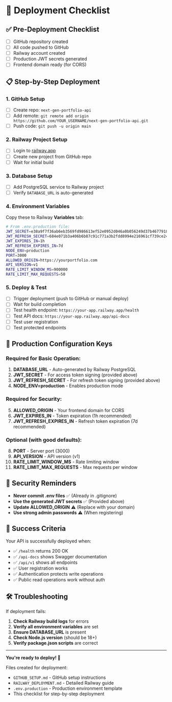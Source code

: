 # 🚀 Deployment Checklist

## ✅ Pre-Deployment Checklist

- [ ] GitHub repository created
- [ ] All code pushed to GitHub
- [ ] Railway account created
- [ ] Production JWT secrets generated
- [ ] Frontend domain ready (for CORS)

## 📋 Step-by-Step Deployment

### 1. GitHub Setup
- [ ] Create repo: `next-gen-portfolio-api`  
- [ ] Add remote: `git remote add origin https://github.com/YOUR_USERNAME/next-gen-portfolio-api.git`
- [ ] Push code: `git push -u origin main`

### 2. Railway Project Setup
- [ ] Login to [railway.app](https://railway.app)
- [ ] Create new project from GitHub repo
- [ ] Wait for initial build

### 3. Database Setup
- [ ] Add PostgreSQL service to Railway project
- [ ] Verify `DATABASE_URL` is auto-generated

### 4. Environment Variables
Copy these to Railway **Variables** tab:

```bash
# From .env.production file:
JWT_SECRET=e38a9f7f36ab6eb3569fd986613ef52e0952d046a0b056249d37b4677918db0f
JWT_REFRESH_SECRET=684e071b3a406b6b87c91c771a3b2fdd8994e216961cf739ce24b14fc4222e3d
JWT_EXPIRES_IN=1h
JWT_REFRESH_EXPIRES_IN=7d
NODE_ENV=production
PORT=3000
ALLOWED_ORIGIN=https://yourportfolio.com
API_VERSION=v1
RATE_LIMIT_WINDOW_MS=900000
RATE_LIMIT_MAX_REQUESTS=50
```

### 5. Deploy & Test
- [ ] Trigger deployment (push to GitHub or manual deploy)
- [ ] Wait for build completion
- [ ] Test health endpoint: `https://your-app.railway.app/health`
- [ ] Test API docs: `https://your-app.railway.app/api-docs`
- [ ] Test user registration
- [ ] Test protected endpoints

## 🔑 Production Configuration Keys

### Required for Basic Operation:
1. **DATABASE_URL** - Auto-generated by Railway PostgreSQL
2. **JWT_SECRET** - For access token signing (provided above)
3. **JWT_REFRESH_SECRET** - For refresh token signing (provided above)
4. **NODE_ENV=production** - Enables production mode

### Required for Security:
5. **ALLOWED_ORIGIN** - Your frontend domain for CORS
6. **JWT_EXPIRES_IN** - Token expiration (1h recommended)
7. **JWT_REFRESH_EXPIRES_IN** - Refresh token expiration (7d recommended)

### Optional (with good defaults):
8. **PORT** - Server port (3000)
9. **API_VERSION** - API version (v1)
10. **RATE_LIMIT_WINDOW_MS** - Rate limiting window
11. **RATE_LIMIT_MAX_REQUESTS** - Max requests per window

## 🚨 Security Reminders

- **Never commit .env files** ✅ (Already in .gitignore)
- **Use the generated JWT secrets** ✅ (Provided above)
- **Update ALLOWED_ORIGIN** ⚠️ (Replace with your domain)
- **Use strong admin passwords** ⚠️ (When registering)

## 🎯 Success Criteria

Your API is successfully deployed when:

- ✅ `/health` returns 200 OK
- ✅ `/api-docs` shows Swagger documentation  
- ✅ `/api/v1` shows all endpoints
- ✅ User registration works
- ✅ Authentication protects write operations
- ✅ Public read operations work without auth

## 🛠️ Troubleshooting

If deployment fails:

1. **Check Railway build logs** for errors
2. **Verify all environment variables** are set
3. **Ensure DATABASE_URL** is present
4. **Check Node.js version** (should be 18+)
5. **Verify package.json scripts** are correct

---

**You're ready to deploy! 🚀**

Files created for deployment:
- `GITHUB_SETUP.md` - GitHub setup instructions
- `RAILWAY_DEPLOYMENT.md` - Detailed Railway guide  
- `.env.production` - Production environment template
- This checklist for step-by-step deployment
